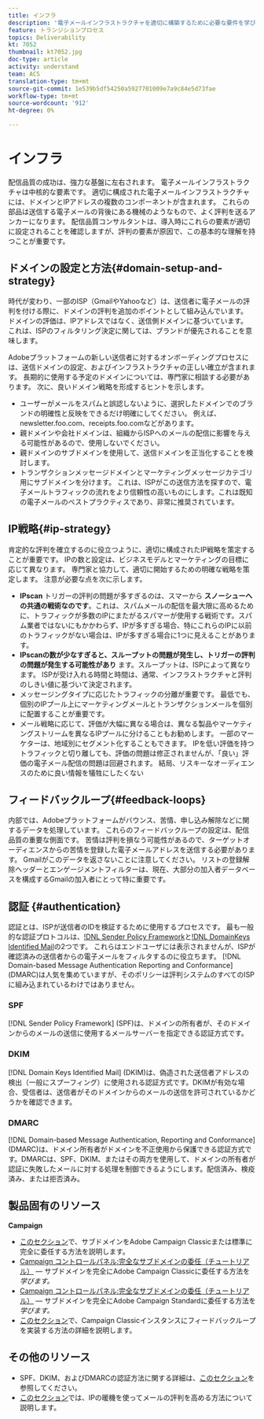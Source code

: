 ```yaml
---
title: インフラ
description: '電子メールインフラストラクチャを適切に構築するために必要な要件を学びます。 '
feature: トランジションプロセス
topics: Deliverability
kt: 7052
thumbnail: kt7052.jpg
doc-type: article
activity: understand
team: ACS
translation-type: tm+mt
source-git-commit: 1e539b5df54250a5927701009e7a9c84e5d73fae
workflow-type: tm+mt
source-wordcount: '912'
ht-degree: 0%

---
```



# インフラ

配信品質の成功は、強力な基盤に左右されます。 電子メールインフラストラクチャは中核的な要素です。 適切に構成された電子メールインフラストラクチャには、ドメインとIPアドレスの複数のコンポーネントが含まれます。 これらの部品は送信する電子メールの背後にある機械のようなもので、よく評判を送るアンカーになります。 配信品質コンサルタントは、導入時にこれらの要素が適切に設定されることを確認しますが、評判の要素が原因で、この基本的な理解を持つことが重要です。

## ドメインの設定と方法{#domain-setup-and-strategy}

時代が変わり、一部のISP（GmailやYahooなど）は、送信者に電子メールの評判を付ける際に、ドメインの評判を追加のポイントとして組み込んでいます。 ドメインの評価は、IPアドレスではなく、送信側ドメインに基づいています。 これは、ISPのフィルタリング決定に関しては、ブランドが優先されることを意味します。

Adobeプラットフォームの新しい送信者に対するオンボーディングプロセスには、送信ドメインの設定、およびインフラストラクチャの正しい確立が含まれます。 長期的に使用する予定のドメインについては、専門家に相談する必要があります。 次に、良いドメイン戦略を形成するヒントを示します。

* ユーザーがメールをスパムと誤認しないように、選択したドメインでのブランドの明確性と反映をできるだけ明確にしてください。 例えば、newsletter.foo.com、receipts.foo.comなどがあります。
* 親ドメインや会社ドメインは、組織からISPへのメールの配信に影響を与える可能性があるので、使用しないでください。
* 親ドメインのサブドメインを使用して、送信ドメインを正当化することを検討します。
* トランザクションメッセージドメインとマーケティングメッセージカテゴリ用にサブドメインを分けます。 これは、ISPがこの送信方法を探すので、電子メールトラフィックの流れをより信頼性の高いものにします。これは既知の電子メールのベストプラクティスであり、非常に推奨されています。

## IP戦略{#ip-strategy}

肯定的な評判を確立するのに役立つように、適切に構成されたIP戦略を策定することが重要です。 IPの数と設定は、ビジネスモデルとマーケティングの目標に応じて異なります。 専門家と協力して、適切に開始するための明確な戦略を策定します。 注意が必要な点を次に示します。

* **IPscan** トリガーの評判の問題が多すぎるのは、スマーから **スノーシューへの共通の戦術なのです**。これは、スパムメールの配信を最大限に高めるために、トラフィックが多数のIPにまたがるスパマーが使用する戦術です。スパム業者ではないにもかかわらず、IPが多すぎる場合、特にこれらのIPに以前のトラフィックがない場合は、IPが多すぎる場合に1つに見えることがあります。
* **IPscanの数が少なすぎると、スループットの問題が発生し、トリガーの評判の問題が発生する可能性があり** ます。スループットは、ISPによって異なります。 ISPが受け入れる時間と時間は、通常、インフラストラクチャと評判のしきい値に基づいて決定されます。
* メッセージングタイプに応じたトラフィックの分離が重要です。 最低でも、個別のIPプール上にマーケティングメールとトランザクションメールを個別に配置することが重要です。
* メール戦略に応じて、評価が大幅に異なる場合は、異なる製品やマーケティングストリームを異なるIPプールに分けることもお勧めします。 一部のマーケターは、地域別にセグメント化することもできます。 IPを低い評価を持つトラフィックと切り離しても、評価の問題は修正されませんが、「良い」評価の電子メール配信の問題は回避されます。 結局、リスキーなオーディエンスのために良い情報を犠牲にしたくない

## フィードバックループ{#feedback-loops}

内部では、Adobeプラットフォームがバウンス、苦情、申し込み解除などに関するデータを処理しています。 これらのフィードバックループの設定は、配信品質の重要な側面です。 苦情は評判を損なう可能性があるので、ターゲットオーディエンスからの苦情を登録した電子メールアドレスを送信する必要があります。 Gmailがこのデータを返さないことに注意してください。 リストの登録解除ヘッダーとエンゲージメントフィルターは、現在、大部分の加入者データベースを構成するGmailの加入者にとって特に重要です。

## 認証 {#authentication}

認証とは、ISPが送信者のIDを検証するために使用するプロセスです。 最も一般的な認証プロトコルは、[!DNL Sender Policy Framework](SPF)と[!DNL DomainKeys Identified Mail](DKIM)の2つです。 これらはエンドユーザには表示されませんが、ISPが確認済みの送信者からの電子メールをフィルタするのに役立ちます。 [!DNL Domain-based Message Authentication Reporting and Conformance] (DMARC)は人気を集めていますが、そのポリシーは評判システムのすべてのISPに組み込まれているわけではありません。

### SPF

[!DNL Sender Policy Framework] (SPF)は、ドメインの所有者が、そのドメインからのメールの送信に使用するメールサーバーを指定できる認証方式です。

### DKIM

[!DNL Domain Keys Identified Mail] (DKIM)は、偽造された送信者アドレスの検出（一般にスプーフィング）に使用される認証方式です。DKIMが有効な場合、受信者は、送信者がそのドメインからのメールの送信を許可されているかどうかを確認できます。

### DMARC

[!DNL Domain-based Message Authentication, Reporting and Conformance] (DMARC)は、ドメイン所有者がドメインを不正使用から保護できる認証方式です。DMARCは、SPF、DKIM、またはその両方を使用して、ドメインの所有者が認証に失敗したメールに対する処理を制御できるようにします。配信済み、検疫済み、または拒否済み。

## 製品固有のリソース

**Campaign**

* [このセクション](/help/additional-resources/ac-domain-name-setup.md)で、サブドメインをAdobe Campaign Classicまたは標準に完全に委任する方法を説明します。
* [Campaign コントロールパネル:完全なサブドメインの委任（チュートリアル）](https://experienceleague.corp.adobe.com/docs/campaign-classic-learn/control-panel/subdomains-and-certificates/subdomain-delegation.html)  — サブドメインを完全にAdobe Campaign Classicに委任する方法を *学びます。*
* [Campaign コントロールパネル:完全なサブドメインの委任（チュートリアル）](https://experienceleague.corp.adobe.com/docs/campaign-standard-learn/control-panel/subdomains-and-certificates/subdomain-delegation.html)  — サブドメインを完全にAdobe Campaign Standardに委任する方法を *学びます。*
* [このセクション](/help/additional-resources/acc-technical-recommendations.md#feedback-loop-acc)で、Campaign Classicインスタンスにフィードバックループを実装する方法の詳細を説明します。

## その他のリソース

* SPF、DKIM、およびDMARCの認証方法に関する詳細は、[このセクション](/help/additional-resources/authentication.md)を参照してください。
* [このセクション](/help/additional-resources/increase-reputation-with-ip-warming.md)では、IPの暖機を使ってメールの評判を高める方法について説明します。

